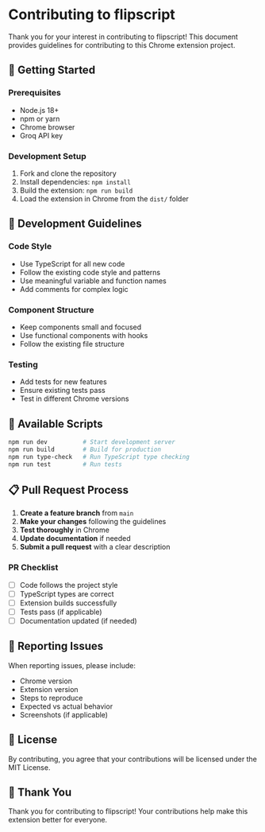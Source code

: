 # Contributing to flipscript

Thank you for your interest in contributing to flipscript! This document provides guidelines for contributing to this Chrome extension project.

## 🚀 Getting Started

### Prerequisites
- Node.js 18+
- npm or yarn
- Chrome browser
- Groq API key

### Development Setup
1. Fork and clone the repository
2. Install dependencies: `npm install`
3. Build the extension: `npm run build`
4. Load the extension in Chrome from the `dist/` folder

## 📝 Development Guidelines

### Code Style
- Use TypeScript for all new code
- Follow the existing code style and patterns
- Use meaningful variable and function names
- Add comments for complex logic

### Component Structure
- Keep components small and focused
- Use functional components with hooks
- Follow the existing file structure

### Testing
- Add tests for new features
- Ensure existing tests pass
- Test in different Chrome versions

## 🔧 Available Scripts

```bash
npm run dev          # Start development server
npm run build        # Build for production
npm run type-check   # Run TypeScript type checking
npm run test         # Run tests
```

## 📋 Pull Request Process

1. **Create a feature branch** from `main`
2. **Make your changes** following the guidelines
3. **Test thoroughly** in Chrome
4. **Update documentation** if needed
5. **Submit a pull request** with a clear description

### PR Checklist
- [ ] Code follows the project style
- [ ] TypeScript types are correct
- [ ] Extension builds successfully
- [ ] Tests pass (if applicable)
- [ ] Documentation updated (if needed)

## 🐛 Reporting Issues

When reporting issues, please include:
- Chrome version
- Extension version
- Steps to reproduce
- Expected vs actual behavior
- Screenshots (if applicable)

## 📄 License

By contributing, you agree that your contributions will be licensed under the MIT License.

## 🙏 Thank You

Thank you for contributing to flipscript! Your contributions help make this extension better for everyone. 